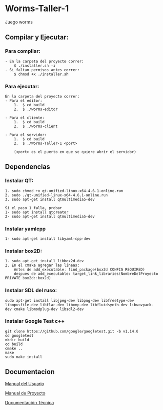 # Worms-Taller-1
Juego worms

## Compilar y Ejecutar:
### Para compilar:
	- En la carpeta del proyecto correr:
		$ ./installer.sh -i
	- Si faltan permisos antes correr:
		$ chmod +x ./installer.sh

### Para ejecutar:
	En la carpeta del proyecto correr:
	- Para el editor:
		1.	$ cd build
		2.	$ ./worms-editor

	- Para el cliente:
		1.	$ cd build
		2.	$ ./worms-client

	- Para el servidor:
		1.	$ cd build
		2.	$ ./Worms-Taller-1 <port>
  
		(<port> es el puerto en que se quiere abrir el servidor)

## Dependencias

### Instalar QT: 
	1. sudo chmod +x qt-unified-linux-x64-4.6.1-online.run
	2. sudo ./qt-unified-linux-x64-4.6.1-online.run
    3. sudo apt-get install qtmultimedia5-dev

	Si el paso 1 falla, probar
	1- sudo apt install qtcreator
	2- sudo apt-get install qtmultimedia5-dev

### Instalar yamlcpp
	1- sudo apt-get install libyaml-cpp-dev

### Instalar box2D: 
    1. sudo apt-get install libbox2d-dev
    2. En el cmake agregar las lineas: 
        Antes de add_executable: find_package(box2d CONFIG REQUIRED)
        despues de add_executable: target_link_libraries(NombreDelProyecto PRIVATE box2d::box2d)

### Instalar SDL del ruso: 
    sudo apt-get install libjpeg-dev libpng-dev libfreetype-dev libopusfile-dev libflac-dev libxmp-dev libfluidsynth-dev libwavpack-dev cmake libmodplug-dev libsdl2-dev
        
### Instalar Google Test c++
    git clone https://github.com/google/googletest.git -b v1.14.0
    cd googletest
    mkdir build
    cd build
    cmake ..
    make
    sudo make install

## Documentacion

[Manual del Usuario](https://docs.google.com/document/d/1qNLJt4Vw21V-vsftqIOjxGAC1GFHbc0bPbc_l7wFsbA/edit?usp=sharing)

[Manual de Proyecto](https://docs.google.com/document/d/1Fn5WWIH9nLIdhKINjCd2wiMNzJ9vGTqKEwuRpVkI6A8/edit?usp=sharing)

[Documentación Técnica](https://docs.google.com/document/d/1QK5Gf6h-XeVLJ5Tx_IiD5BWnNJ2tTKvkMGfzrdvhHRg/edit?usp=sharing)

    

    

